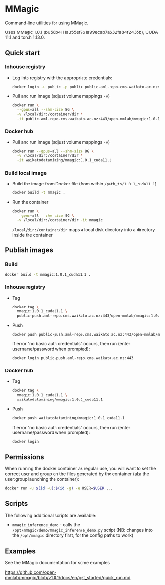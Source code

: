 # MMagic

Command-line utilities for using MMagic. 

Uses MMagic 1.0.1 (b058b4111a355ef761a99ecab7a632fa84f2435b), CUDA 11.1 and torch 1.13.0.


## Quick start

### Inhouse registry

* Log into registry with the appropriate credentials:

  ```bash
  docker login -u public -p public public.aml-repo.cms.waikato.ac.nz:443 
  ```

* Pull and run image (adjust volume mappings `-v`):

  ```bash
  docker run \
    --gpus=all --shm-size 8G \
    -v /local/dir:/container/dir \
    -it public.aml-repo.cms.waikato.ac.nz:443/open-mmlab/mmagic:1.0.1_cuda11.1
  ```

### Docker hub

* Pull and run image (adjust volume mappings `-v`):

  ```bash
  docker run --gpus=all --shm-size 8G \
    -v /local/dir:/container/dir \
    -it waikatodatamining/mmagic:1.0.1_cuda11.1
  ```

### Build local image

* Build the image from Docker file (from within `/path_to/1.0.1_cuda11.1`)

  ```bash
  docker build -t mmagic .
  ```
  
* Run the container

  ```bash
  docker run \
    --gpus=all --shm-size 8G \
    -v /local/dir:/container/dir -it mmagic
  ```
  `/local/dir:/container/dir` maps a local disk directory into a directory inside the container


## Publish images

### Build

```bash
docker build -t mmagic:1.0.1_cuda11.1 .
```

### Inhouse registry  

* Tag

  ```bash
  docker tag \
    mmagic:1.0.1_cuda11.1 \
    public-push.aml-repo.cms.waikato.ac.nz:443/open-mmlab/mmagic:1.0.1_cuda11.1
  ```
  
* Push

  ```bash
  docker push public-push.aml-repo.cms.waikato.ac.nz:443/open-mmlab/mmagic:1.0.1_cuda11.1
  ```
  If error "no basic auth credentials" occurs, then run (enter username/password when prompted):
  
  ```bash
  docker login public-push.aml-repo.cms.waikato.ac.nz:443
  ```

### Docker hub  

* Tag

  ```bash
  docker tag \
    mmagic:1.0.1_cuda11.1 \
    waikatodatamining/mmagic:1.0.1_cuda11.1
  ```
  
* Push

  ```bash
  docker push waikatodatamining/mmagic:1.0.1_cuda11.1
  ```
  If error "no basic auth credentials" occurs, then run (enter username/password when prompted):
  
  ```bash
  docker login
  ``` 

## Permissions

When running the docker container as regular use, you will want to set the correct
user and group on the files generated by the container (aka the user:group launching
the container):

```bash
docker run -u $(id -u):$(id -g) -e USER=$USER ...
```

## Scripts

The following additional scripts are available:

* `mmagic_inference_demo` - calls the `/opt/mmagic/demo/mmagic_inference_demo.py` 
  script (NB: changes into the `/opt/mmagic` directory first, for the config paths to work)


## Examples

See the MMagic documentation for some examples:

https://github.com/open-mmlab/mmagic/blob/v1.0.1/docs/en/get_started/quick_run.md
